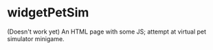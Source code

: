 # widgetPetSim
(Doesn't work yet)
An HTML page with some JS; attempt at virtual pet simulator minigame.
